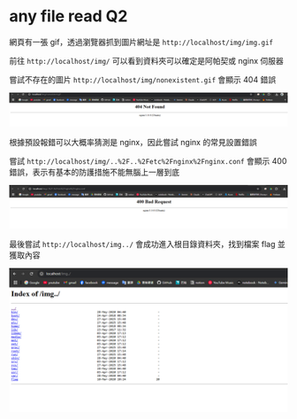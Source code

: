 # any file read Q2

網頁有一張 gif，透過瀏覽器抓到圖片網址是 `http://localhost/img/img.gif`

前往 `http://localhost/img/` 可以看到資料夾可以確定是阿帕契或 nginx 伺服器

嘗試不存在的圖片 `http://localhost/img/nonexistent.gif` 會顯示 404 錯誤

![alt text](image.png)

根據預設報錯可以大概率猜測是 nginx，因此嘗試 nginx 的常見設置錯誤

嘗試 `http://localhost/img/..%2F..%2Fetc%2Fnginx%2Fnginx.conf` 會顯示 400 錯誤，表示有基本的防護措施不能無腦上一層到底

![alt text](image-1.png)

最後嘗試 `http://localhost/img../` 會成功進入根目錄資料夾，找到檔案 flag 並獲取內容

![alt text](image-2.png)
